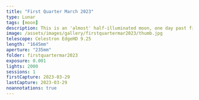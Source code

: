 ```yaml
---
title: "First Quarter March 2023"
type: Lunar
tags: [moon]
description: This is an 'almost' half-illuminated moon, one day past first quarter. I took this image during the day while aligning and focusing my telescope. The moon was high and seeing was above average for my location, so I captured this image.
image: /assets/images/gallery/firstquartermar2023/thumb.jpg
telescope: Celestron EdgeHD 9.25
length: "1645mm"
aperture: "235mm"
folder: firstquartermar2023
exposure: 0.001
lights: 2000
sessions: 1
firstCapture: 2023-03-29 
lastCapture: 2023-03-29
noannotations: true
---
```

